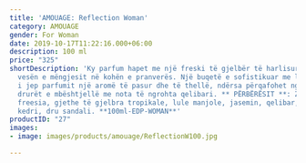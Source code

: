 ```yaml
---
title: 'AMOUAGE: Reflection Woman'
category: AMOUAGE
gender: For Woman
date: 2019-10-17T11:22:16.000+06:00
description: 100 ml
price: "325"
shortDescription: 'Ky parfum hapet me një freski të gjelbër të harlisur që të kujton
  vesën e mëngjesit në kohën e pranverës. Një buqetë e sofistikuar me lule të bardha
  i jep parfumit një aromë të pasur dhe të thellë, ndërsa përqafohet nga myshqet dhe
  drurët e mbështjellë me nota të ngrohta qelibari. ** PËRBËRËSIT **: Zambak uji,
  freesia, gjethe të gjelbra tropikale, lule manjole, jasemin, qelibar, myshk, dru
  kedri, dru sandali. **100ml-EDP-WOMAN**'
productID: "27"
images:
- image: images/products/amouage/ReflectionW100.jpg

---
```

